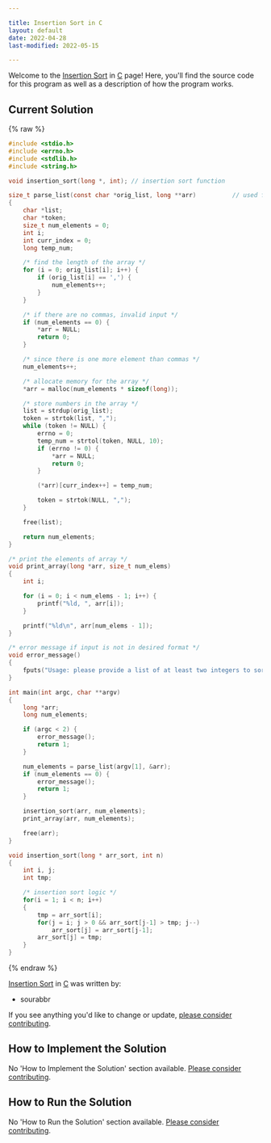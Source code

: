 ```yaml
---

title: Insertion Sort in C
layout: default
date: 2022-04-28
last-modified: 2022-05-15

---
```


Welcome to the [Insertion Sort](https://sampleprograms.io/projects/insertion-sort) in [C](https://sampleprograms.io/languages/c) page! Here, you'll find the source code for this program as well as a description of how the program works.

## Current Solution

{% raw %}

```c
#include <stdio.h>
#include <errno.h>
#include <stdlib.h>
#include <string.h>

void insertion_sort(long *, int); // insertion sort function

size_t parse_list(const char *orig_list, long **arr)          // used for parsing the input in array arr
{
    char *list;
    char *token;
    size_t num_elements = 0;
    int i;
    int curr_index = 0;
    long temp_num;

    /* find the length of the array */
    for (i = 0; orig_list[i]; i++) {
        if (orig_list[i] == ',') {
            num_elements++;
        }
    }

    /* if there are no commas, invalid input */
    if (num_elements == 0) {
        *arr = NULL;
        return 0;
    }

    /* since there is one more element than commas */
    num_elements++;

    /* allocate memory for the array */
    *arr = malloc(num_elements * sizeof(long));

    /* store numbers in the array */
    list = strdup(orig_list);
    token = strtok(list, ",");
    while (token != NULL) {
        errno = 0;
        temp_num = strtol(token, NULL, 10);
        if (errno != 0) {
            *arr = NULL;
            return 0;
        }

        (*arr)[curr_index++] = temp_num;

        token = strtok(NULL, ",");
    }

    free(list);

    return num_elements;
}

/* print the elements of array */
void print_array(long *arr, size_t num_elems)               
{
    int i;

    for (i = 0; i < num_elems - 1; i++) {
        printf("%ld, ", arr[i]);
    }

    printf("%ld\n", arr[num_elems - 1]);
}

/* error message if input is not in desired format */
void error_message()
{
    fputs("Usage: please provide a list of at least two integers to sort in the format \"1, 2, 3, 4, 5\"\n", stderr);
}

int main(int argc, char **argv)
{
    long *arr;
    long num_elements;

    if (argc < 2) {
        error_message();
        return 1;
    }

    num_elements = parse_list(argv[1], &arr);
    if (num_elements == 0) {
        error_message();
        return 1;
    }

    insertion_sort(arr, num_elements);
    print_array(arr, num_elements);

    free(arr);
}

void insertion_sort(long * arr_sort, int n)
{
    int i, j;
    int tmp;

    /* insertion sort logic */
    for(i = 1; i < n; i++)
    {
        tmp = arr_sort[i];
        for(j = i; j > 0 && arr_sort[j-1] > tmp; j--)
            arr_sort[j] = arr_sort[j-1];
        arr_sort[j] = tmp;
    }
}
```

{% endraw %}

[Insertion Sort](https://sampleprograms.io/projects/insertion-sort) in [C](https://sampleprograms.io/languages/c) was written by:

- sourabbr

If you see anything you'd like to change or update, [please consider contributing](https://github.com/TheRenegadeCoder/sample-programs).

## How to Implement the Solution

No 'How to Implement the Solution' section available. [Please consider contributing](https://github.com/TheRenegadeCoder/sample-programs-website).

## How to Run the Solution

No 'How to Run the Solution' section available. [Please consider contributing](https://github.com/TheRenegadeCoder/sample-programs-website).